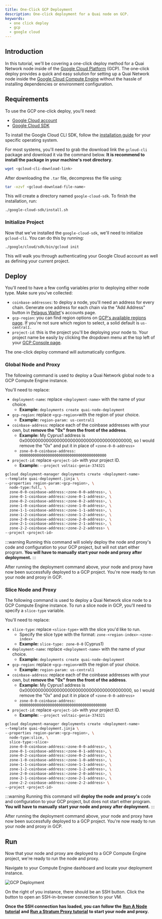 ```yaml
---
title: One-Click GCP Deployment
description: One-click deployment for a Quai node on GCP.
keywords:
  - one click deploy
  - gcp
  - google cloud
---
```


## Introduction

In this tutorial, we'll be covering a one-click deploy method for a Quai Network node inside of the [Google Cloud Platform](https://cloud.google.com/) (GCP). The one-click deploy provides a quick and easy solution for setting up a Quai Network node inside the [Google Cloud Compute Engine](https://cloud.google.com/compute) without the hassle of installing dependencies or environment configuration.

## Requirements

To use the GCP one-click deploy, you'll need:

- [Google Cloud account](https://cloud.google.com/)
- [Google Cloud SDK](https://cloud.google.com/cli?)

To install the Google Cloud CLI SDK, follow the [installation guide](https://cloud.google.com/sdk/docs/install-sdk/) for your specific operating system.

For most systems, you'll need to grab the download link the `gcloud-cli` package and download it via the command below. **It is recommend to install the package in your machine's root directory**.

```sh
wget <gcloud-cli-download-link>
```

After downloading the `.tar` file, decompress the file using:

```sh
tar -xzvf <gcloud-download-file-name>
```

This will create a directory named `google-cloud-sdk`. To finish the installation, run:

```
./google-cloud-sdk/install.sh
```

### Initialize Project

Now that we've installed the `google-cloud-sdk`, we'll need to initialize `gcloud-cli`. You can do this by running:

```
./google/cloud/sdk/bin/gcloud init
```

This will walk you through authenticating your Google Cloud account as well as defining your current project.

## Deploy

You'll need to have a few config variables prior to deploying either node type. Make sure you've collected:

- `coinbase-addresses`: to deploy a node, you'll need an address for every chain. Generate one address for each chain via the "Add Address" button in [Pelagus Wallet](https://chrome.google.com/webstore/detail/pelagus/gaegollnpijhedifeeeepdoffkgfcmbc)'s accounts page.
- `gcp-region`: you can find region options on [GCP's available regions page](https://cloud.google.com/compute/docs/regions-zones). If you're not sure which region to select, a solid default is `us-central1.`
- `project-id`: this is the project you'll be deploying your node to. Your project name be easily by clicking the dropdown menu at the top left of your [GCP Console page](https://console.cloud.google.com/).

The one-click deploy command will automatically configure.

### Global Node and Proxy

The following command is used to deploy a Quai Network global node to a GCP Compute Engine instance.

You'll need to replace:

- `deployment-name`: replace `<deployment-name>` with the name of your choice.
  - **Example:** `deployments create quai-node-deployment`
- `gcp-region`: replace `<gcp-region>`with the region of your choice.
  - **Example:** `region-param: us-central1`
- `coinbase-address`: replace each of the coinbase addresses with your own, but **remove the "0x" from the front of the address**.
  - **Example:** My Cyprus1 address is 0x0000000000000000000000000000000000000000, so I would remove the "0x" and put it in place of `<zone-0-0-address>`
  - `zone-0-0-coinbase-address: 0000000000000000000000000000000000000000`
- `project-id`: replace `<project-id>` with your project ID.
  - **Example:** `--project voltaic-genie-374321`

```bash
gcloud deployment-manager deployments create <deployment-name>
--template quai-deployment.jinja \
--properties region-param:<gcp-region>, \
  node-type:full, \
  zone-0-0-coinbase-address:<zone-0-0-address>, \
  zone-0-1-coinbase-address:<zone-0-1-address>, \
  zone-0-2-coinbase-address:<zone-0-2-address>, \
  zone-1-0-coinbase-address:<zone-1-0-address>, \
  zone-1-1-coinbase-address:<zone-1-1-address>, \
  zone-1-2-coinbase-address:<zone-1-2-address>, \
  zone-2-0-coinbase-address:<zone-2-0-address>, \
  zone-2-1-coinbase-address:<zone-2-1-address>, \
  zone-2-2-coinbase-address:<zone-2-2-address> \
--project <project-id>
```

:::warning
Running this command will solely deploy the node and proxy's code and configuration to your GCP project, but will not start either program. **You will have to manually** **start your node and proxy after deployment.**
:::

After running the deployment command above, your node and proxy have now been successfully deployed to a GCP project. You're now ready to run your node and proxy in GCP.

### Slice Node and Proxy

The following command is used to deploy a Quai Network slice node to a GCP Compute Engine instance. To run a slice node in GCP, you'll need to specify a `slice-type` variable.

You'll need to replace:

- `slice-type`: replace `<slice-type>` with the slice you'd like to run.
  - Specify the slice type with the format: `zone-<region-index>-<zone-index>`
  - **Example:** `slice-type: zone-0-0` (Cyprus1)
- `deployment-name`: replace `<deployment-name>` with the name of your choice.
  - **Example:** `deployments create quai-node-deployment`
- `gcp-region`: replace `<gcp-region>`with the region of your choice.
  - **Example:** `region-param: us-central1`
- `coinbase-address`: replace each of the coinbase addresses with your own, but **remove the "0x" from the front of the address**.
  - **Example:** My Cyprus1 address is 0x0000000000000000000000000000000000000000, so I would remove the "0x" and put it in place of `<zone-0-0-address>`
  - `zone-0-0-coinbase-address: 0000000000000000000000000000000000000000`
- `project-id`: replace `<project-id>` with your project ID.
  - **Example:** `--project voltaic-genie-374321`

```bash
gcloud deployment-manager deployments create <deployment-name>
--template quai-deployment.jinja \
--properties region-param:<gcp-region>, \
  node-type:slice, \
  slice-type:<slice>
  zone-0-0-coinbase-address:<zone-0-0-address>, \
  zone-0-1-coinbase-address:<zone-0-1-address>, \
  zone-0-2-coinbase-address:<zone-0-2-address>, \
  zone-1-0-coinbase-address:<zone-1-0-address>, \
  zone-1-1-coinbase-address:<zone-1-1-address>, \
  zone-1-2-coinbase-address:<zone-1-2-address>, \
  zone-2-0-coinbase-address:<zone-2-0-address>, \
  zone-2-1-coinbase-address:<zone-2-1-address>, \
  zone-2-2-coinbase-address:<zone-2-2-address> \
--project <project-id>
```

:::warning
Running this command will **deploy the node and proxy's** code and configuration to your GCP project, but does not start either program. **You will have to manually** **start your node and proxy** **after deployment.**
:::

After running the deployment command above, your node and proxy have now been successfully deployed to a GCP project. You're now ready to run your node and proxy in GCP.

## Run

Now that your node and proxy are deployed to a GCP Compute Engine project, we're ready to run the node and proxy.

Navigate to your Compute Engine dashboard and locate your deployment instance.

![GCP Deployment](/img/gcp-tutorial.jpg)

On the right of you instance, there should be an SSH button. Click the button to open an SSH-in-browser connection to your VM.

**Once the SSH connection has loaded, you can follow the** [**Run A Node tutorial**](/participate/node/run-a-node.md) **and** [**Run a Stratum Proxy tutorial**](participate/stratum-proxy/run-stratum.md) **to start your node and proxy.**
